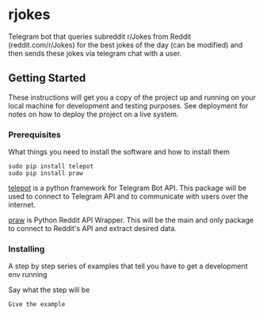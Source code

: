 # rjokes

Telegram bot that queries subreddit r/Jokes from Reddit (reddit.com/r/Jokes) for the best jokes of the day (can be modified) and then sends these jokes via telegram chat with a user.

## Getting Started

These instructions will get you a copy of the project up and running on your local machine for development and testing purposes. See deployment for notes on how to deploy the project on a live system.

### Prerequisites

What things you need to install the software and how to install them

```
sudo pip install telepot
sudo pip install praw
```
[telepot](https://github.com/nickoala/telepot) is a python framework for Telegram Bot API. This package will be used to connect to Telegram API and to communicate with users over the internet.

[praw](https://github.com/praw-dev/praw) is Python Reddit API Wrapper. This will be the main and only package to connect to Reddit's API and extract desired data.

### Installing

A step by step series of examples that tell you have to get a development env running

Say what the step will be

```
Give the example
```